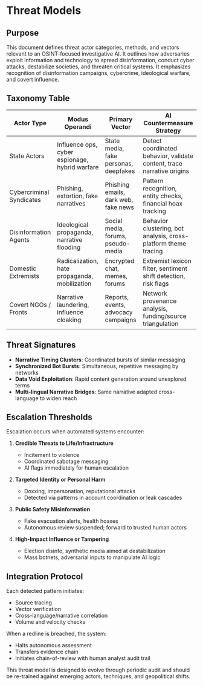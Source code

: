# Threat Models

## Purpose
This document defines threat actor categories, methods, and vectors relevant to an OSINT-focused investigative AI. It outlines how adversaries exploit information and technology to spread disinformation, conduct cyber attacks, destabilize societies, and threaten critical systems. It emphasizes recognition of disinformation campaigns, cybercrime, ideological warfare, and covert influence.

## Taxonomy Table

| Actor Type             | Modus Operandi                                  | Primary Vector                          | AI Countermeasure Strategy             |
|------------------------|--------------------------------------------------|------------------------------------------|----------------------------------------|
| State Actors           | Influence ops, cyber espionage, hybrid warfare | State media, fake personas, deepfakes    | Detect coordinated behavior, validate content, trace narrative origins |
| Cybercriminal Syndicates | Phishing, extortion, fake narratives           | Phishing emails, dark web, fake news     | Pattern recognition, entity checks, financial hoax tracking |
| Disinformation Agents  | Ideological propaganda, narrative flooding      | Social media, forums, pseudo-media       | Behavior clustering, bot analysis, cross-platform theme tracing |
| Domestic Extremists    | Radicalization, hate propaganda, mobilization   | Encrypted chat, memes, forums            | Extremist lexicon filter, sentiment shift detection, risk flags |
| Covert NGOs / Fronts   | Narrative laundering, influence cloaking        | Reports, events, advocacy campaigns       | Network provenance analysis, funding/source triangulation |

## Threat Signatures

- **Narrative Timing Clusters**: Coordinated bursts of similar messaging
- **Synchronized Bot Bursts**: Simultaneous, repetitive messaging by networks
- **Data Void Exploitation**: Rapid content generation around unexplored terms
- **Multi-lingual Narrative Bridges**: Same narrative adapted cross-language to widen reach

## Escalation Thresholds

Escalation occurs when automated systems encounter:

1. **Credible Threats to Life/Infrastructure**
   - Incitement to violence
   - Coordinated sabotage messaging
   - AI flags immediately for human escalation

2. **Targeted Identity or Personal Harm**
   - Doxxing, impersonation, reputational attacks
   - Detected via patterns in account coordination or leak cascades

3. **Public Safety Misinformation**
   - Fake evacuation alerts, health hoaxes
   - Autonomous review suspended; forward to trusted human actors

4. **High-Impact Influence or Tampering**
   - Election disinfo, synthetic media aimed at destabilization
   - Mass botnets, adversarial inputs to manipulate AI logic

## Integration Protocol
Each detected pattern initiates:
- Source tracing
- Vector verification
- Cross-language/narrative correlation
- Volume and velocity checks

When a redline is breached, the system:
- Halts autonomous assessment
- Transfers evidence chain
- Initiates chain-of-review with human analyst audit trail

This threat model is designed to evolve through periodic audit and should be re-trained against emerging actors, techniques, and geopolitical shifts.
